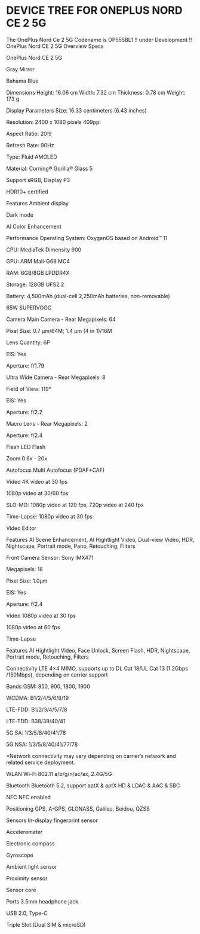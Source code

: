 # DEVICE TREE FOR ONEPLUS NORD CE 2 5G

The OnePlus Nord Ce 2 5G Codename is OP555BL1
!! under Development !!
OnePlus Nord CE 2 5G
Overview
Specs

OnePlus Nord CE 2 5G

Gray Mirror


Bahama Blue

Dimensions
Height: 16.06 cm
Width: 7.32 cm
Thickness: 0.78 cm
Weight: 173 g

Display
Parameters
Size: 16.33 centimeters (6.43 inches)

Resolution: 2400 x 1080 pixels 409ppi

Aspect Ratio: 20:9

Refresh Rate: 90Hz

Type: Fluid AMOLED

Material: Corning® Gorilla® Glass 5

Support sRGB, Display P3

HDR10+ certified

Features
Ambient display

Dark mode

AI Color Enhancement

Performance
Operating System: OxygenOS based on Android™ 11

CPU: MediaTek Dimensity 900

GPU: ARM Mali-G68 MC4

RAM: 6GB/8GB LPDDR4X

Storage: 128GB UFS2.2

Battery: 4,500mAh (dual-cell 2,250mAh batteries, non-removable)

65W SUPERVOOC

Camera
Main Camera - Rear
Megapixels: 64

Pixel Size: 0.7 µm/64M; 1.4 µm (4 in 1)/16M

Lens Quantity: 6P

EIS: Yes

Aperture: f/1.79

Ultra Wide Camera - Rear
Megapixels: 8

Field of View: 119°

EIS: Yes

Aperture: f/2.2

Macro Lens - Rear
Megapixels: 2

Aperture: f/2.4

Flash
LED Flash

Zoom
0.6x - 20x

Autofocus
Multi Autofocus (PDAF+CAF)

Video
4K video at 30 fps

1080p video at 30/60 fps

SLO-MO: 1080p video at 120 fps, 720p video at 240 fps

Time-Lapse: 1080p video at 30 fps

Video Editor

Features
AI Scene Enhancement, AI Hightlight Video, Dual-view Video, HDR, Nightscape, Portrait mode, Pano, Retouching, Filters

Front Camera
Sensor: Sony IMX471

Megapixels: 16

Pixel Size: 1.0µm

EIS: Yes

Aperture: f/2.4

Video
1080p video at 30 fps

1080p video at 60 fps

Time-Lapse

Features
AI Hightlight Video, Face Unlock, Screen Flash, HDR, Nightscape, Portrait mode, Retouching, Filters

Connectivity
LTE
4×4 MIMO, supports up to DL Cat 18/UL Cat 13 (1.2Gbps /150Mbps), depending on carrier support

Bands
GSM: 850, 900, 1800, 1900

WCDMA: B1/2/4/5/6/8/19

LTE-FDD: B1/2/3/4/5/7/8

LTE-TDD: B38/39/40/41

5G SA: 1/3/5/8/40/41/78

5G NSA: 1/3/5/8/40/41/77/78

*Network connectivity may vary depending on carrier’s network and related service deployment.

WLAN
Wi-Fi 802.11 a/b/g/n/ac/ax, 2.4G/5G

Bluetooth
Bluetooth 5.2, support aptX & aptX HD & LDAC & AAC & SBC

NFC
NFC enabled

Positioning
GPS, A-GPS, GLONASS, Galileo, Beidou, QZSS

Sensors
In-display fingerprint sensor

Accelerometer

Electronic compass

Gyroscope

Ambient light sensor

Proximity sensor

Sensor core

Ports
3.5mm headphone jack

USB 2.0, Type-C

Triple Slot (Dual SIM & microSD)

